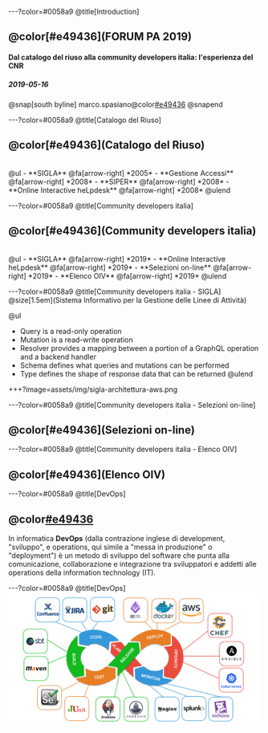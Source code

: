 ---?color=#0058a9
@title[Introduction]

## @color[#e49436](FORUM PA 2019)
#### Dal catalogo del riuso alla community developers italia: l'esperienza del CNR
##### 2019-05-16

@snap[south byline]
marco.spasiano@color[#e49436](@cnr.it)
@snapend

---?color=#0058a9
@title[Catalogo del Riuso]
## @color[#e49436](Catalogo del Riuso)
<br>
@ul
- **SIGLA**	@fa[arrow-right] *2005*
- **Gestione Accessi** @fa[arrow-right] *2008*
- **SIPER** @fa[arrow-right] *2008*
- **Online Interactive heLpdesk** @fa[arrow-right] *2008*
@ulend

---?color=#0058a9
@title[Community developers italia]
## @color[#e49436](Community developers italia)
<br>
@ul
- **SIGLA**	@fa[arrow-right] *2019*
- **Online Interactive heLpdesk** @fa[arrow-right] *2019*
- **Selezioni on-line** @fa[arrow-right] *2019*
- **Elenco OIV** @fa[arrow-right] *2019*
@ulend

---?color=#0058a9
@title[Community developers italia - SIGLA]
@size[1.5em](Sistema Informativo per la Gestione delle Linee di Attività)

@ul[](false)
- Query is a read-only operation
- Mutation is a read-write operation
- Resolver provides a mapping between a portion of a GraphQL operation and a backend handler
- Schema defines what queries and mutations can be performed
- Type defines the shape of response data that can be returned
@ulend

+++?image=assets/img/sigla-architettura-aws.png

---?color=#0058a9
@title[Community developers italia - Selezioni on-line]
## @color[#e49436](Selezioni on-line)

---?color=#0058a9
@title[Community developers italia - Elenco OIV]
## @color[#e49436](Elenco OIV)

---?color=#0058a9
@title[DevOps]
## @color[#e49436](DevOps)
In informatica **DevOps** (dalla contrazione inglese di development, "sviluppo", e operations, qui simile a "messa in produzione" o "deployment") è un metodo di sviluppo del software che punta alla comunicazione, collaborazione e integrazione tra sviluppatori e addetti alle operations della information technology (IT).

---?color=#0058a9
@title[DevOps]
![](assets/img/devops-app.jpg)